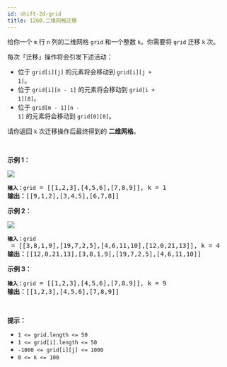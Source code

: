 ```yaml
---
id: shift-2d-grid
title: 1260.二维网格迁移
---
```

给你一个 <code>m</code> 行 <code>n</code> 列的二维网格 <code>grid</code> 和一个整数 <code>k</code>。你需要将 <code>grid</code> 迁移 <code>k</code> 次。

每次「迁移」操作将会引发下述活动：


- 位于 <code>grid[i][j]</code> 的元素将会移动到 <code>grid[i][j + 1]</code>。
- 位于 <code>grid[i][n - 1]</code> 的元素将会移动到 <code>grid[i + 1][0]</code>。
- 位于 <code>grid[m - 1][n - 1]</code> 的元素将会移动到 <code>grid[0][0]</code>。

请你返回 <code>k</code> 次迁移操作后最终得到的 **二维网格**。

 

**示例 1：**

![](https://assets.leetcode-cn.com/aliyun-lc-upload/uploads/2019/11/16/e1-1.png)


<pre><code><strong>输入：</strong>grid</code> = [[1,2,3],[4,5,6],[7,8,9]], k = 1<br/><strong>输出：</strong>[[9,1,2],[3,4,5],[6,7,8]]<br/></pre>

**示例 2：**

![](https://assets.leetcode-cn.com/aliyun-lc-upload/uploads/2019/11/16/e2-1.png)


<pre><code><strong>输入：</strong>grid</code> = [[3,8,1,9],[19,7,2,5],[4,6,11,10],[12,0,21,13]], k = 4<br/><strong>输出：</strong>[[12,0,21,13],[3,8,1,9],[19,7,2,5],[4,6,11,10]]<br/></pre>

**示例 3：**


<pre><code><strong>输入：</strong>grid</code> = [[1,2,3],[4,5,6],[7,8,9]], k = 9<br/><strong>输出：</strong>[[1,2,3],[4,5,6],[7,8,9]]<br/></pre>

 

**提示：**


- <code>1 &lt;= grid.length &lt;= 50</code>
- <code>1 &lt;= grid[i].length &lt;= 50</code>
- <code>-1000 &lt;= grid[i][j] &lt;= 1000</code>
- <code>0 &lt;= k &lt;= 100</code>

